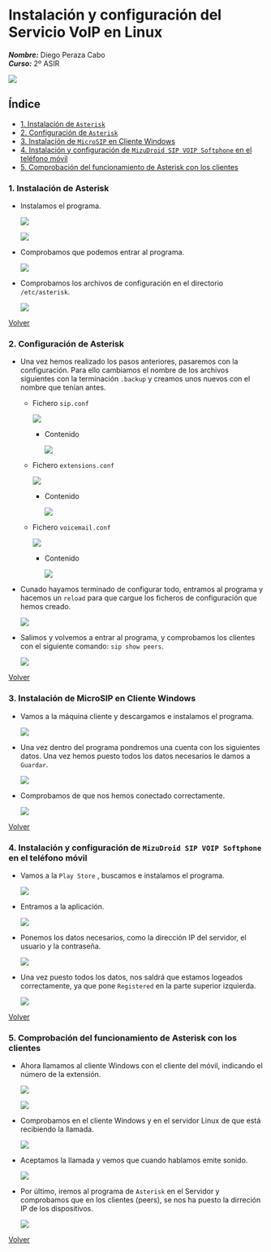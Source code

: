 # **Instalación y configuración del Servicio VoIP en Linux**

***Nombre:*** Diego Peraza Cabo
<br>
***Curso:*** 2º ASIR

  ![](img/0.png)

## **Índice** <a id="0"></a>

+ [1. Instalación de ``Asterisk``](#1)
+ [2. Configuración de ``Asterisk``](#2)
+ [3. Instalación de ``MicroSIP`` en Cliente Windows](#3)
+ [4. Instalación y configuración de ``MizuDroid SIP VOIP Softphone`` en el teléfono móvil](#4)
+ [5. Comprobación del funcionamiento de Asterisk con los clientes](#5)


### **1. Instalación de Asterisk** <a id="1"></a>

- Instalamos el programa.

  ![](img/1.png)

  ![](img/2.png)

- Comprobamos que podemos entrar al programa.

  ![](img/3.png)

- Comprobamos los archivos de configuración en el directorio `/etc/asterisk`.

  ![](img/4.png)

[Volver](#0)

### **2. Configuración de Asterisk** <a id="2"></a>

- Una vez hemos realizado los pasos anteriores, pasaremos con la configuración. Para ello cambiamos el nombre de los archivos siguientes con la terminación `.backup` y creamos unos nuevos con el nombre que tenían antes.

  - Fichero `sip.conf`

    ![](img/5.png)

    - Contenido

      ![](img/6.png)

  - Fichero `extensions.conf`

    ![](img/7.png)

    - Contenido

      ![](img/8.png)

  - Fichero `voicemail.conf`

    ![](img/9.png)

    - Contenido

      ![](img/10.png)

- Cunado hayamos terminado de configurar todo, entramos al programa y hacemos un `reload` para que cargue los ficheros de configuración que hemos creado.

  ![](img/11.png)

- Salimos y volvemos a entrar al programa, y comprobamos los clientes con el siguiente comando: `sip show peers`.

  ![](img/12.png)

[Volver](#0)

### **3. Instalación de MicroSIP en Cliente Windows** <a id="3"></a>

- Vamos a la máquina cliente y descargamos e instalamos el programa.

  ![](img/13.png)

- Una vez dentro del programa pondremos una cuenta con los siguientes datos. Una vez hemos puesto todos los datos necesarios le damos a `Guardar`.

  ![](img/14.png)

- Comprobamos de que nos hemos conectado correctamente.

  ![](img/15.png)

[Volver](#0)

### **4. Instalación y configuración de ``MizuDroid SIP VOIP Softphone`` en el teléfono móvil** <a id="4"></a>

- Vamos a la ``Play Store`` , buscamos e instalamos el programa.

  ![](img/19.jpeg)

- Entramos a la aplicación.

  ![](img/20.jpeg)

- Ponemos los datos necesarios, como la dirección IP del servidor, el usuario y la contraseña.

  ![](img/21.jpeg)

- Una vez puesto todos los datos, nos saldrá que estamos logeados correctamente, ya que pone `Registered` en la parte superior izquierda.

  ![](img/24.jpeg)

[Volver](#0)

### **5. Comprobación del funcionamiento de Asterisk con los clientes** <a id="5"></a>

- Ahora llamamos al cliente Windows con el cliente del móvil, indicando el número de la extensión.

  ![](img/22.jpeg)

  ![](img/23.jpeg)

- Comprobamos en el cliente Windows y en el servidor Linux de que está recibiendo la llamada.

  ![](img/16.png)

- Aceptamos la llamada y vemos que cuando hablamos emite sonido.

  ![](img/17.png)

- Por último, iremos al programa de `Asterisk` en el Servidor y comprobamos que en los clientes (peers), se nos ha puesto la dirreción IP de los dispositivos.

  ![](img/18.png)

[Volver](#0)
